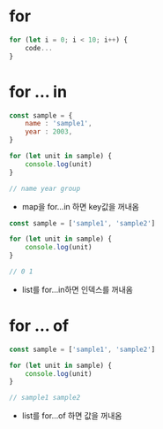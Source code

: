 # for
``` js
for (let i = 0; i < 10; i++) {
	code...
}
```


# for … in
``` js
const sample = {
	name : 'sample1',
	year : 2003,
}

for (let unit in sample) {
	console.log(unit)
}

// name year group
```
- map을 for…in 하면 key값을 꺼내옴

``` js
const sample = ['sample1', 'sample2']

for (let unit in sample) {
	console.log(unit)
}

// 0 1
```
- list를 for…in하면 인덱스를 꺼내옴

# for … of
``` js
const sample = ['sample1', 'sample2']

for (let unit in sample) {
	console.log(unit)
}

// sample1 sample2
```
- list를 for…of 하면 값을 꺼내옴